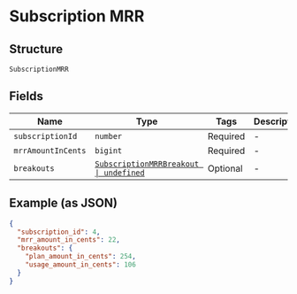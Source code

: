 
# Subscription MRR

## Structure

`SubscriptionMRR`

## Fields

| Name | Type | Tags | Description |
|  --- | --- | --- | --- |
| `subscriptionId` | `number` | Required | - |
| `mrrAmountInCents` | `bigint` | Required | - |
| `breakouts` | [`SubscriptionMRRBreakout \| undefined`](../../doc/models/subscription-mrr-breakout.md) | Optional | - |

## Example (as JSON)

```json
{
  "subscription_id": 4,
  "mrr_amount_in_cents": 22,
  "breakouts": {
    "plan_amount_in_cents": 254,
    "usage_amount_in_cents": 106
  }
}
```

